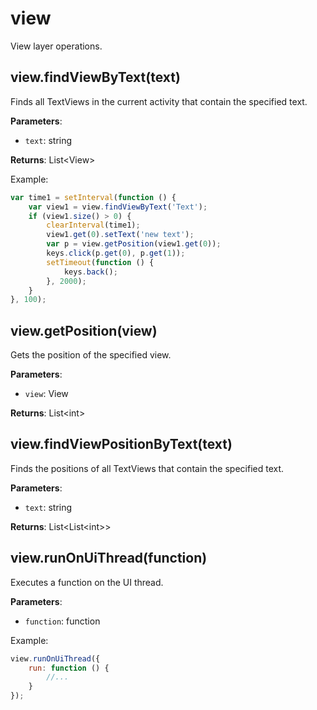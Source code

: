 # view

View layer operations.

## view.findViewByText(text)

Finds all TextViews in the current activity that contain the specified text.

**Parameters**:

- `text`: string

**Returns**: List\<View\>

Example:

```javascript
var time1 = setInterval(function () {
    var view1 = view.findViewByText('Text');
    if (view1.size() > 0) {
        clearInterval(time1);
        view1.get(0).setText('new text');
        var p = view.getPosition(view1.get(0));
        keys.click(p.get(0), p.get(1));
        setTimeout(function () {
            keys.back();
        }, 2000);
    }
}, 100);
```

## view.getPosition(view)

Gets the position of the specified view.

**Parameters**:

- `view`: View

**Returns**: List\<int\>

## view.findViewPositionByText(text)

Finds the positions of all TextViews that contain the specified text.

**Parameters**:

- `text`: string

**Returns**: List\<List\<int\>\>

## view.runOnUiThread(function)

Executes a function on the UI thread.

**Parameters**:

- `function`: function

Example:

```javascript
view.runOnUiThread({
    run: function () {
        //...
    }
});
```